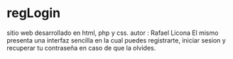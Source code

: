 # regLogin

sitio web desarrollado en html, php y css.
autor : Rafael Licona
El mismo presenta una interfaz sencilla en la cual puedes registrarte,
iniciar sesion y recuperar tu contraseña en caso de que la olvides.

